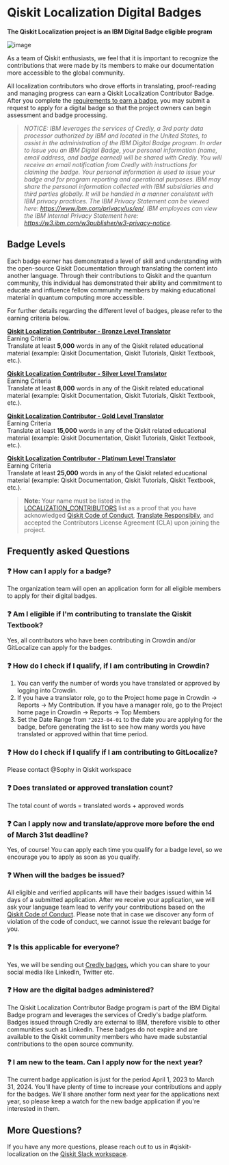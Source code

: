 # Qiskit Localization Digital Badges

**The Qiskit Localization project is an IBM Digital Badge eligible program**

![image](https://github.com/qiskit-community/qiskit-translations/assets/11485594/29e2979f-142b-4efc-9cea-8c301f3da61f)
 <br>

As a team of Qiskit enthusiasts, we feel that it is important to recognize the contributions that were made by its members to make our documentation more accessible to the global community.

All localization contributors who drove efforts in translating, proof-reading and managing progress can earn a Qiskit Localization Contributor Badge. After you complete the [requirements to earn a badge](#badge-levels), you may submit a request to apply for a digital badge so that the project owners can begin assessment and badge processing. 

> *NOTICE: IBM leverages the services of Credly, a 3rd party data processor authorized by IBM and located in the United States, to assist in the administration of the IBM Digital Badge program. In order to issue you an IBM Digital Badge, your personal information (name, email address, and badge earned) will be shared with Credly. You will receive an email notification from Credly with instructions for claiming the badge. Your personal information is used to issue your badge and for program reporting and operational purposes. IBM may share the personal information collected with IBM subsidiaries and third parties globally. It will be handled in a manner consistent with IBM privacy practices. The IBM Privacy Statement can be viewed here: https://www.ibm.com/privacy/us/en/. IBM employees can view the IBM Internal Privacy Statement here: https://w3.ibm.com/w3publisher/w3-privacy-notice.*


## Badge Levels

Each badge earner has demonstrated a level of skill and understanding with the open-source Qiskit Documentation through translating the content into another language. Through their contributions to Qiskit and the quantum community, this individual has demonstrated their ability and commitment to educate and influence fellow community members by making educational material in quantum computing more accessible. 

For further details regarding the different level of badges, please refer to the earning criteria below.

[**Qiskit Localization Contributor - Bronze Level Translator**](https://www.credly.com/org/ibm/badge/qiskit-localization-contributor-bronze-level-transl) <br>
Earning Criteria <br>
Translate at least **5,000** words in any of the Qiskit related educational material (example: Qiskit Documentation, Qiskit Tutorials, Qiskit Textbook, etc.).

[**Qiskit Localization Contributor - Silver Level Translator**](https://www.credly.com/org/ibm/badge/qiskit-localization-contributor-silver-level-transl) <br>
Earning Criteria <br>
Translate at least **8,000** words in any of the Qiskit related educational material (example: Qiskit Documentation, Qiskit Tutorials, Qiskit Textbook, etc.).

[**Qiskit Localization Contributor - Gold Level Translator**](https://www.credly.com/org/ibm/badge/qiskit-localization-contributor-gold-level-translat) <br>
Earning Criteria <br>
Translate at least **15,000** words in any of the Qiskit related educational material (example: Qiskit Documentation, Qiskit Tutorials, Qiskit Textbook, etc.).

[**Qiskit Localization Contributor - Platinum Level Translator**](https://www.credly.com/org/ibm/badge/qiskit-localization-contributor-platinum-level-tran) <br>
Earning Criteria <br>
Translate at least **25,000** words in any of the Qiskit related educational material (example: Qiskit Documentation, Qiskit Tutorials, Qiskit Textbook, etc.).

> **Note:** Your name must be listed in the [LOCALIZATION_CONTRIBUTORS](https://github.com/qiskit-community/qiskit-translations/blob/master/LOCALIZATION_CONTRIBUTORS) list as a proof that you have acknowledged [Qiskit Code of Conduct](https://github.com/Qiskit/qiskit/blob/master/CODE_OF_CONDUCT.md), [Translate Responsibily](https://github.com/qiskit-community/qiskit-translations/blob/master/CODE_OF_CONDUCT.md#translate-responsibly), and accepted the Contributors License Agreement (CLA) upon joining the project.

## Frequently asked Questions

### :question: How can I apply for a badge?
The organization team will open an application form for all eligible members to apply for their digital badges.

### :question: Am I eligible if I'm contributing to translate the Qiskit Textbook?
Yes, all contributors who have been contributing in Crowdin and/or GitLocalize can apply for the badges.

### :question: How do I check if I qualify, if I am contributing in Crowdin?
1. You can verify the number of words you have translated or approved by logging into Crowdin.
2. If you have a translator role, go to the Project home page in Crowdin -> Reports -> My Contribution.  If you have a manager role, go to the Project home page in Crowdin -> Reports -> Top Members
3. Set the Date Range from `"2023-04-01` to the date you are applying for the badge, before generating the list to see how many words you have translated or approved within that time period.

### :question: How do I check if I qualify if I am contributing to GitLocalize?
Please contact @Sophy in Qiskit workspace

### :question: Does translated or approved translation count?
The total count of words = translated words + approved words

### :question: Can I apply now and translate/approve more before the end of March 31st deadline?
Yes, of course! You can apply each time you qualify for a badge level, so we encourage you to apply as soon as you qualify.

### :question: When will the badges be issued?
All eligible and verified applicants will have their badges issued within 14 days of a submitted application. After we receive your application, we will ask your language team lead to verify your contributions based on the [Qiskit Code of Conduct](https://github.com/qiskit-community/qiskit-translations/blob/master/CODE_OF_CONDUCT.md). Please note that in case we discover any form of violation of the code of conduct, we cannot issue the relevant badge for you. 

### :question: Is this applicable for everyone?
Yes, we will be sending out [Credly badges](https://info.credly.com/), which you can share to your social media like LinkedIn, Twitter etc.

### :question: How are the digital badges administered?
The Qiskit Localization Contributor Badge program is part of the IBM Digital Badge program and leverages the services of Credly's badge platform. Badges issued through Credly are external to IBM, therefore visible to other communities such as LinkedIn. These badges do not expire and are available to the Qiskit community members who have made substantial contributions to the open source community. 

### :question: I am new to the team. Can I apply now for the next year?
The current badge application is just for the period April 1, 2023 to March 31, 2024. You'll have plenty of time to increase your contributions and apply for the badges. We'll share another form next year for the applications next year, so please keep a watch for the new badge application if you're interested in them.

## More Questions?
If you have any more questions, please reach out to us in #qiskit-localization on the [Qiskit Slack workspace](https://ibm.co/joinqiskitslack).
